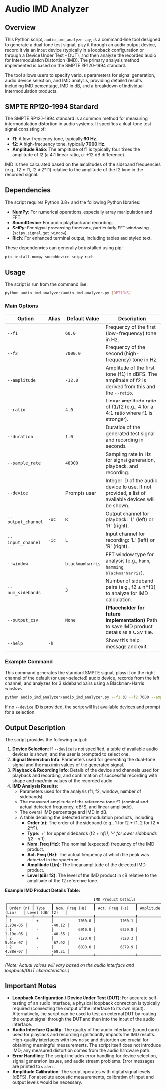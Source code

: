 # Audio IMD Analyzer

## Overview

This Python script, `audio_imd_analyzer.py`, is a command-line tool designed to generate a dual-tone test signal, play it through an audio output device, record it via an input device (typically in a loopback configuration or through a Device Under Test - DUT), and then analyze the recorded audio for Intermodulation Distortion (IMD). The primary analysis method implemented is based on the SMPTE RP120-1994 standard.

The tool allows users to specify various parameters for signal generation, audio device selection, and IMD analysis, providing detailed results including IMD percentage, IMD in dB, and a breakdown of individual intermodulation products.

## SMPTE RP120-1994 Standard

The SMPTE RP120-1994 standard is a common method for measuring intermodulation distortion in audio systems. It specifies a dual-tone test signal consisting of:
- **f1**: A low-frequency tone, typically **60 Hz**.
- **f2**: A high-frequency tone, typically **7000 Hz**.
- **Amplitude Ratio**: The amplitude of f1 is typically four times the amplitude of f2 (a 4:1 linear ratio, or +12 dB difference).

IMD is then calculated based on the amplitudes of the sideband frequencies (e.g., f2 ± f1, f2 ± 2*f1) relative to the amplitude of the f2 tone in the recorded signal.

## Dependencies

The script requires Python 3.8+ and the following Python libraries:
- **NumPy**: For numerical operations, especially array manipulation and FFT.
- **SoundDevice**: For audio playback and recording.
- **SciPy**: For signal processing functions, particularly FFT windowing (`scipy.signal.get_window`).
- **Rich**: For enhanced terminal output, including tables and styled text.

These dependencies can generally be installed using pip:
```bash
pip install numpy sounddevice scipy rich
```

## Usage

The script is run from the command line:
```bash
python audio_imd_analyzer/audio_imd_analyzer.py [OPTIONS]
```

### Main Options

| Option                | Alias | Default Value      | Description                                                                                                |
|-----------------------|-------|--------------------|------------------------------------------------------------------------------------------------------------|
| `--f1`                |       | `60.0`             | Frequency of the first (low-frequency) tone in Hz.                                                         |
| `--f2`                |       | `7000.0`           | Frequency of the second (high-frequency) tone in Hz.                                                       |
| `--amplitude`         |       | `-12.0`            | Amplitude of the first tone (f1) in dBFS. The amplitude of f2 is derived from this and the `--ratio`.        |
| `--ratio`             |       | `4.0`              | Linear amplitude ratio of f1/f2 (e.g., 4 for a 4:1 ratio where f1 is stronger).                             |
| `--duration`          |       | `1.0`              | Duration of the generated test signal and recording in seconds.                                              |
| `--sample_rate`       |       | `48000`            | Sampling rate in Hz for signal generation, playback, and recording.                                        |
| `--device`            |       | Prompts user       | Integer ID of the audio device to use. If not provided, a list of available devices will be shown.         |
| `--output_channel`    | `-oc` | `R`                | Output channel for playback: 'L' (left) or 'R' (right).                                                    |
| `--input_channel`     | `-ic` | `L`                | Input channel for recording: 'L' (left) or 'R' (right).                                                    |
| `--window`            |       | `blackmanharris`   | FFT window type for analysis (e.g., `hann`, `hamming`, `blackmanharris`).                                  |
| `--num_sidebands`     |       | `3`                | Number of sideband pairs (e.g., f2 ± n*f1) to analyze for IMD calculation.                                 |
| `--output_csv`        |       | `None`             | **(Placeholder for future implementation)** Path to save IMD product details as a CSV file.                |
| `--help`              | `-h`  |                    | Show this help message and exit.                                                                           |

### Example Command

This command generates the standard SMPTE signal, plays it on the right channel of the default (or user-selected) audio device, records from the left channel, and analyzes for 3 sideband pairs using a Blackman-Harris window.

```bash
python audio_imd_analyzer/audio_imd_analyzer.py --f1 60 --f2 7000 --amplitude -12 --ratio 4 --oc R --ic L
```
If no `--device` ID is provided, the script will list available devices and prompt for a selection.

## Output Description

The script provides the following output:
1.  **Device Selection**: If `--device` is not specified, a table of available audio devices is shown, and the user is prompted to select one.
2.  **Signal Generation Info**: Parameters used for generating the dual-tone signal and the max/min values of the generated signal.
3.  **Playback & Recording Info**: Details of the device and channels used for playback and recording, and confirmation of successful recording with shape and max/min values of the recorded audio.
4.  **IMD Analysis Results**:
    *   Parameters used for the analysis (f1, f2, window, number of sidebands).
    *   The measured amplitude of the reference tone f2 (nominal and actual detected frequency, dBFS, and linear amplitude).
    *   The overall IMD percentage and IMD in dB.
    *   A table detailing the detected intermodulation products, including:
        *   **Order (n)**: The order of the sideband (e.g., 1 for f2 ± f1, 2 for f2 ± 2*f1).
        *   **Type**: '+' for upper sidebands (f2 + n*f1), '-' for lower sidebands (f2 - n*f1).
        *   **Nom. Freq (Hz)**: The nominal (expected) frequency of the IMD product.
        *   **Act. Freq (Hz)**: The actual frequency at which the peak was detected in the spectrum.
        *   **Amplitude (Lin)**: The linear amplitude of the detected IMD product.
        *   **Level (dBr f2)**: The level of the IMD product in dB relative to the amplitude of the f2 reference tone.

**Example IMD Product Details Table:**
```
                                        IMD Product Details
┏━━━━━━━━━━━┳━━━━━━━━┳━━━━━━━━━━━━━━━━━━┳━━━━━━━━━━━━━━━━━━┳━━━━━━━━━━━━━━━━━━━┳━━━━━━━━━━━━━━━━━━┓
┃ Order (n) ┃ Type   ┃ Nom. Freq (Hz)   ┃ Act. Freq (Hz)   ┃ Amplitude (Lin)   ┃ Level (dBr f2)   ┃
┡━━━━━━━━━━━╇━━━━━━━━╇━━━━━━━━━━━━━━━━━━╇━━━━━━━━━━━━━━━━━━╇━━━━━━━━━━━━━━━━━━━╇━━━━━━━━━━━━━━━━━━┩
│ 1         │ +      │           7060.0 │           7060.1 │          1.23e-05 │           -40.12 │
│ 1         │ -      │           6940.0 │           6939.8 │          1.19e-05 │           -40.55 │
│ 2         │ +      │           7120.0 │           7120.3 │          5.01e-07 │           -67.92 │
│ 2         │ -      │           6880.0 │           6879.9 │          4.88e-07 │           -68.21 │
└───────────┴────────┴──────────────────┴──────────────────┴───────────────────┴──────────────────┘
```
*(Note: Actual values will vary based on the audio interface and loopback/DUT characteristics.)*

## Important Notes

-   **Loopback Configuration / Device Under Test (DUT)**: For accurate self-testing of an audio interface, a physical loopback connection is typically required (connecting the output of the interface to its own input). Alternatively, the script can be used to test an external DUT by routing the output signal through the DUT and then into the input of the audio interface.
-   **Audio Interface Quality**: The quality of the audio interface (sound card) used for playback and recording significantly impacts the IMD results. High-quality interfaces with low noise and distortion are crucial for obtaining meaningful measurements. The script itself does not introduce IMD; any measured distortion comes from the audio hardware path.
-   **Error Handling**: The script includes error handling for device selection, signal generation issues, and audio stream problems. Error messages are printed to `stderr`.
-   **Amplitude Calibration**: The script operates with digital signal levels (dBFS). For absolute acoustic measurements, calibration of input and output levels would be necessary.
```
